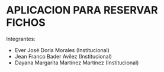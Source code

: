 # APLICACION PARA RESERVAR FICHOS

Integrantes:
- Ever José Doria Morales (Institucional)
- Jean Franco Bader Avilez (Institucional)
- Dayana Margarita Martínez Martínez (Institucional)

